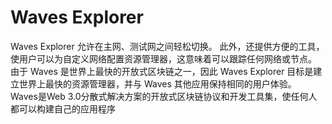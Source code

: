 # 

# Waves Explorer


Waves Explorer 允许在主网、测试网之间轻松切换。 此外，还提供方便的工具，使用户可以为自定义网络配置资源管理器，这意味着可以跟踪任何网络或节点。
由于 Waves 是世界上最快的开放式区块链之一，因此 Waves Explorer 目标是建立世界上最快的资源管理器，并与 Waves 其他应用保持相同的用户体验。
Waves是Web 3.0分散式解决方案的开放式区块链协议和开发工具集，使任何人都可以构建自己的应用程序‎

